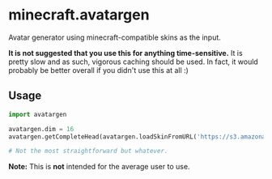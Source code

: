 minecraft.avatargen
===================

Avatar generator using minecraft-compatible skins as the input.

**It is not suggested that you use this for anything time-sensitive.** It is pretty slow and as such, vigorous caching should be used. In fact, it would probably be better overall if you didn't use this at all :)

Usage
-----

```python
import avatargen

avatargen.dim = 16
avatargen.getCompleteHead(avatargen.loadSkinFromURL('https://s3.amazonaws.com/MinecraftSkins/Notch.png')).save('Notch_head.png','PNG')

# Not the most straightforward but whatever.
```

**Note:** This is __not__ intended for the average user to use.
